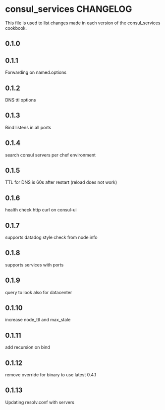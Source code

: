 consul_services CHANGELOG
=======================

This file is used to list changes made in each version of the consul_services cookbook.

0.1.0
-----

0.1.1
-----
Forwarding on named.options

0.1.2
-----
DNS ttl options

0.1.3
-----
Bind listens in all ports

0.1.4
-----
search consul servers per chef environment

0.1.5
-----
TTL for DNS is 60s after restart (reload does not work)

0.1.6
----
health check http curl on consul-ui

0.1.7
----
supports datadog style check from node info

0.1.8
----
supports services with ports

0.1.9
-----
query to look also for datacenter

0.1.10
-----
increase node_ttl and max_stale

0.1.11
-----
add recursion on bind

0.1.12
------
remove override for binary to use latest 0.4.1

0.1.13
------
Updating resolv.conf with servers